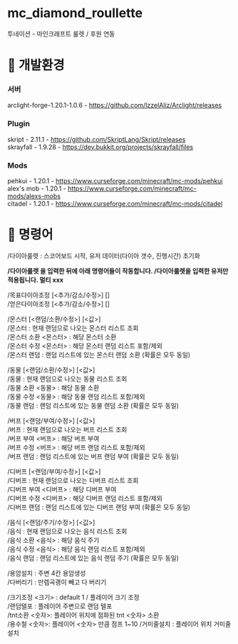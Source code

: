 # mc_diamond_roullette

투네이션 - 마인크래프트 룰렛 / 후원 연동

# 🔧 개발환경
### 서버
arclight-forge-1.20.1-1.0.6 - https://github.com/IzzelAliz/Arclight/releases

### Plugin
skript - 2.11.1 - https://github.com/SkriptLang/Skript/releases<br/>
skrayfall - 1.9.28 - https://dev.bukkit.org/projects/skrayfall/files<br/>

### Mods
pehkui - 1.20.1 - https://www.curseforge.com/minecraft/mc-mods/pehkui<br/>
alex's mob - 1.20.1 - https://www.curseforge.com/minecraft/mc-mods/alexs-mobs<br/>
citadel - 1.20.1 - https://www.curseforge.com/minecraft/mc-mods/citadel<br/>


# 📝 명령어
/다이아룰렛 : 스코어보드 시작, 유저 데이터(다이아 갯수, 진행시간) 초기화 <br/>


**/다이아룰렛 을 입력한 뒤에 아래 명령어들이 작동합니다. /다이아룰렛을 입력한 유저만 적용됩니다. 멀티 xxx**<br/>

/목표다이아조정 [<추가/감소/수정>] [<number>]<br/>
/얻은다이아조정 [<추가/감소/수정>] [<number>]<br/>

/몬스터 [<랜덤/소환/수정>] [<값>]<br/>
/몬스터 : 현재 랜덤으로 나오는 몬스터 리스트 조회<br/>
/몬스터 소환 <몬스터> : 해당 몬스터 소환<br/>
/몬스터 수정 <몬스터> : 해당 몬스터 랜덤 리스트 포함/제외<br/>
/몬스터 랜덤 : 랜덤 리스트에 있는 몬스터 랜덤 소환 (확률은 모두 동일)<br/>

/동물 [<랜덤/소환/수정>] [<값>]<br/>
/동물 : 현재 랜덤으로 나오는 동물 리스트 조회<br/>
/동물 소환 <동물> : 해당 동물 소환<br/>
/동물 수정 <동물> : 해당 동물 랜덤 리스트 포함/제외<br/>
/동물 랜덤 : 랜덤 리스트에 있는 동물 랜덤 소환 (확률은 모두 동일)<br/>

/버프 [<랜덤/부여/수정>] [<값>]<br/>
/버프 : 현재 랜덤으로 나오는 버프 리스트 조회<br/>
/버프 부여 <버프> : 해당 버프 부여<br/>
/버프 수정 <버프> : 해당 버프 랜덤 리스트 포함/제외<br/>
/버프 랜덤 : 랜덤 리스트에 있는 버프 랜덤 부여 (확률은 모두 동일)<br/>

/디버프 [<랜덤/부여/수정>] [<값>]<br/>
/디버프 : 현재 랜덤으로 나오는 디버프 리스트 조회<br/>
/디버프 부여 <디버프> : 해당 디버프 부여<br/>
/디버프 수정 <디버프> : 해당 디버프 랜덤 리스트 포함/제외<br/>
/디버프 랜덤 : 랜덤 리스트에 있는 디버프 랜덤 부여 (확률은 모두 동일)<br/>

/음식 [<랜덤/주기/수정>] [<값>]<br/>
/음식 : 현재 랜덤으로 나오는 음식 리스트 조회<br/>
/음식 소환 <음식> : 해당 음식 주기<br/>
/음식 수정 <음식> : 해당 음식 랜덤 리스트 포함/제외<br/>
/음식 랜덤 : 랜덤 리스트에 있는 음식 랜덤 주기 (확률은 모두 동일)<br/>

/용암설치 : 주변 4칸 용암생성<br/>
/다버리기 : 만렙곡괭이 빼고 다 버리기<br/>

/크기조정 <크기> : default 1 / 플레이어 크기 조정<br/>
/랜덤텔포 : 플레이어 주변으로 랜덤 텔포<br/>
/tnt소환 <숫자>: 플레이어 위치에 점화된 tnt <숫자> 소환<br/>
/용수철 <숫자>: 플레이어 <숫자> 만큼 점프 1~10 
/거미줄설치 : 플레이어 위치 거미줄 설치<br/>
